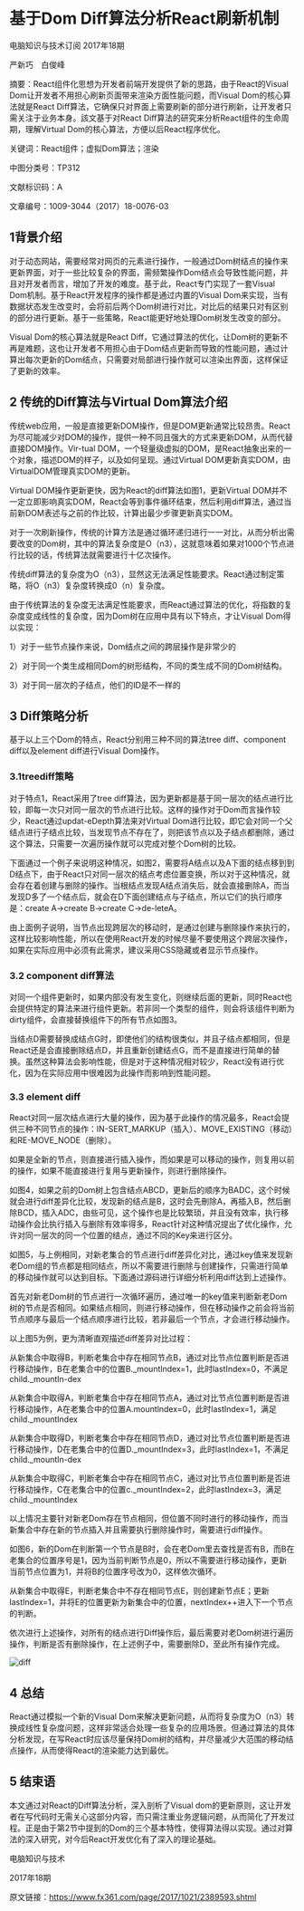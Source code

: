 # 基于Dom Diff算法分析React刷新机制

电脑知识与技术订阅 2017年18期

严新巧　白俊峰

摘要：React组件化思想为开发者前端开发提供了新的思路，由于React的Visual Dom让开发者不用担心刷新页面带来渲染方面性能问题，而Visual Dom的核心算法就是React Diff算法，它确保只对界面上需要刷新的部分进行刷新，让开发者只需关注于业务本身。該文基于对React Diff算法的研究来分析React组件的生命周期，理解Virtual Dom的核心算法，方便以后React程序优化。

关键词：React组件；虚拟Dom算法；渲染

中图分类号：TP312 

文献标识码：A

文章编号：1009-3044（2017）18-0076-03

## 1背景介绍

对于动态网站，需要经常对网页的元素进行操作，一般通过Dom树结点的操作来更新界面，对于一些比较复杂的界面，需频繁操作Dom结点会导致性能问题，并且对开发者而言，增加了开发的难度。基于此，React专门实现了一套Visual Dom机制。基于React开发程序的操作都是通过内置的Visual Dom来实现，当有数据状态发生改变时，会将前后两个Dom树进行对比，对比后的结果只对有区别的部分进行更新。基于一些策略，React能更好地处理Dom树发生改变的部分。

Visual Dom的核心算法就是React Diff，它通过算法的优化，让Dom树的更新不再是难题，这也让开发者不用担心由于Dom结点更新而导致的性能问题，通过计算出每次更新的Dom结点，只需要对局部进行操作就可以渲染出界面，这样保证了更新的效率。

## 2 传统的Diff算法与Virtual Dom算法介绍

传统web应用，一般是直接更新DOM操作，但是DOM更新通常比较昂贵。React为尽可能减少对DOM的操作，提供一种不同且强大的方式来更新DOM，从而代替直接DOM操作。Vir-tual DOM，一个轻量级虚拟的DOM，是React抽象出来的一个对象，描述DOM的样子，以及如何呈现。通过Virtual DOM更新真实DOM，由VirtualDOM管理真实DOM的更新。

Virtual DOM操作更新更快，因为React的diff算法如图1，更新Virtual DOM并不一定立即影响真实DOM，React会等到事件循环结束，然后利用diff算法，通过当前新DOM表述与之前的作比较，计算出最少步骤更新真实DOM。

对于一次刷新操作，传统的计算方法是通过循环递归进行一一对比，从而分析出需要改变的Dom树，其中的算法复杂度是O（n3），这就意味着如果对1000个节点进行比较的话，传统算法就需要进行十亿次操作。

传统diff算法的复杂度为O（n3），显然这无法满足性能要求。React通过制定策略，将O（n3）复杂度转换成0（n）复杂度。

由于传统算法的复杂度无法满足性能要求，而React通过算法的优化，将指数的复杂度变成线性的复杂度，因为Dom树在应用中具有以下特点，才让Visual Dom得以实现：

1）对于一些节点操作来说，Dom结点之间的跨层操作是非常少的

2）对于同一个类生成相同Dom的树形结构，不同的类生成不同的Dom树结构。

3）对于同一层次的子结点，他们的ID是不一样的

## 3 Diff策略分析

基于以上三个Dom的特点，React分别用三种不同的算法tree diff、component diff以及element diff进行Visual Dom操作。

### 3.1treediff策略

对于特点1，React采用了tree diff算法，因为更新都是基于同一层次的结点进行比较，即每一次只对同一层次的节点进行比较。这样的操作对于Dom而言操作较少，React通过updat-eDepth算法来对Virtual Dom进行比较，即它会对同一个父结点进行子结点比较，当发现节点不存在了，则把该节点以及子结点都删除，通过这个算法，只需要一次遍历操作就可以完成对整个Dom树的比较。

下面通过一个例子来说明这种情况，如图2，需要将A结点以及A下面的结点移到到D结点下，由于React只对同一层次的结点考虑位置变换，所以对于这种情况，就会存在着创建与删除的操作。当根结点发现A结点消失后，就会直接删除A，而当发现D多了一个结点后，就会在D下面创建结点与子结点，所以它们的执行顺序是：create A→create B→create C→de-leteA。

由上面例子说明，当节点出现跨层次的移动时，是通过创建与删除操作来执行的，这样比较影响性能，所以在使用React开发的时候尽量不要使用这个跨层次操作，如果在实际应用中必须有此需求，建议采用CSS隐藏或者显示节点操作。

### 3.2 component diff算法

对同一个组件更新时，如果内部没有发生变化，则继续后面的更新，同时React也会提供特定的算法来进行组件更新。若非同一个类型的组件，则会将该组件判断为dirty组件，会直接替换组件下的所有节点如图3。

当结点D需要替换成结点G时，即使他们的结构很类似，并且子结点都相同，但是React还是会直接删除结点D，并且重新创建结点G，而不是直接进行简单的替换。虽然这种算法会影响性能，但是对于这种情况相对较少，React没有进行优化，因为在实际应用中很难因为此操作而影响到性能问题。

### 3.3 element diff

React对同一层次结点进行大量的操作，因为基于此操作的情况最多，React会提供三种不同节点的操作：IN-SERT_MARKUP（插入）、MOVE_EXISTING（移动）和RE-MOVE_NODE（删除）。

如果是全新的节点，则直接进行插入操作，而如果是可以移动的操作，则复用以前的操作，如果不能直接进行复用与更新操作，则进行删除操作。

如图4，如果之前的Dom树上包含结点ABCD，更新后的顺序为BADC，这个时候就会进行diff差异化比较，发现新的结点是B，这时会先刪除A，再插入B，然后删除BCD，插入ADC，由些可见，这个操作也是比较繁琐，并且没有效率，执行移动操作会比执行插入与删除有效率得多，React针对这种情况提出了优化操作，允许对同一层次的同一个位置的结点，通过不同的Key来进行区分。

如图5，与上例相同，对新老集合的节点进行diff差异化对比，通过key值来发现新老Dom组的节点都是相同结点，所以不需要进行删除与创建操作，只需进行简单的移动操作就可以达到目标。下面通过源码进行详细分析利用diff达到上述操作。

首先对新老Dom树的节点进行一次循环遍历，通过唯一的key值来判断新老Dom树的节点是否相同。如果结点相同，则进行移动操作，但在移动操作之前会将当前节点顺序与最后一个结点顺序进行比较，若非最后一个节点，才会进行移动操作。

以上图5为例，更为清晰直观描述diff差异对比过程：

从新集合中取得B，判断老集合中存在相同节点B，通过对比节点位置判断是否进行移动操作，B在老集合中的位置B._mountlndex=1，此时lastIndex=0，不满足child._mountIn-dex

从新集合中取得A，判断老集合中存在相同节点A，通过对比节点位置判断是否进行移动操作，A在老集合中的位置A.mountlndex=0，此时lastIndex=1，满足child._mountIndex

从新集合中取得D，判断老集合中存在相同节点D，通过对比节点位置判断是否进行移动操作，D在老集合中的位置D._mountIndex=3，此时lastIndex=1，不满足child._mountIn-dex

从新集合中取得C，判断老集合中存在相同节点C，通过对比节点位置判断是否进行移动操作，C在老集合中的位置c._mountIndex=2，此时lastIndex=3，满足child._mountIndex

以上情况主要针对新老Dom存在节点相同，但位置不同时进行的移动操作，而当新集合中存在新的节点插入并且需要执行删除操作时，需要进行diff操作。

如图6，新的Dom在判断第一个节点是B时，会在老Dom里去查找是否有B，而B在老集合的位置序号是1，因为当前判断节点是0，所以不需要进行移动操作，更新当前节点位置为1，并将B的位置序号改为0，这样依次循环。

从新集合中取得E，判断老集合中不存在相同节点E，则创建新节点E；更新lastIndex=1，并将E的位置更新为新集合中的位置，nextIndex++进入下一个节点的判断。

依次进行上述操作，对所有的结点进行Diff操作后，最后需要对老Dom树进行遍历操作，判断是否有删除操作，在上述例子中，需要删除D，至此所有操作完成。

![diff](https://cimg.fx361.com/images/2017/10/25/dnjl201718dnjl20171832-2-l.jpg)



## 4 总结

React通过模拟一个新的Visual Dom来解决更新问题，从而将复杂度为O（n3）转换成线性复杂度问题，这样非常适合处理一些复杂的应用场景。但通过算法的具体分析发现，在写React时应该尽量保持Dom树的结构，并尽量减少大范围的移动结点操作，从而使得React的渲染能力达到最优。

## 5 结束语

本文通过对React的Diff算法分析，深入剖析了Visual dom的更新原则，这让开发者在写代码时无需关心这部分内容，而只需注重业务逻辑问题，从而简化了开发过程。正是由于第2节中提到的Dom的三个基本特性，使得算法得以实现。通过对算法的深入研究，对今后React开发优化有了深入的理论基础。

电脑知识与技术

2017年18期

原文链接：https://www.fx361.com/page/2017/1021/2389593.shtml